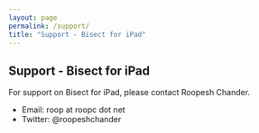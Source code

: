```yaml
---
layout: page
permalink: /support/
title: "Support - Bisect for iPad"
---
```


## Support - Bisect for iPad

For support on Bisect for iPad, please contact Roopesh Chander.

  - Email: roop at roopc dot net
  - Twitter: @roopeshchander

